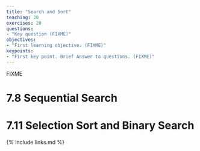 ```yaml
---
title: "Search and Sort"
teaching: 20
exercises: 20
questions:
- "Key question (FIXME)"
objectives:
- "First learning objective. (FIXME)"
keypoints:
- "First key point. Brief Answer to questions. (FIXME)"
---
```

FIXME

# 7.8 Sequential Search
# 7.11 Selection Sort and Binary Search

{% include links.md %}
